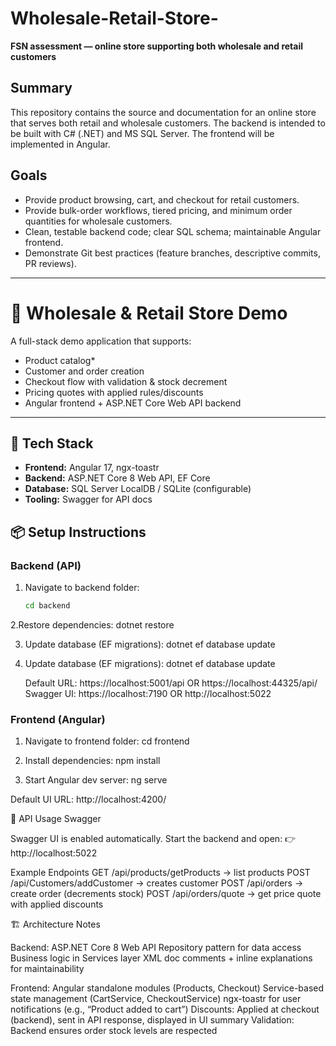 # Wholesale-Retail-Store-<yourname>

**FSN assessment — online store supporting both wholesale and retail customers**

## Summary
This repository contains the source and documentation for an online store that serves both retail and wholesale customers. The backend is intended to be built with C# (.NET) and MS SQL Server. The frontend will be implemented in Angular.

## Goals
- Provide product browsing, cart, and checkout for retail customers.
- Provide bulk-order workflows, tiered pricing, and minimum order quantities for wholesale customers.
- Clean, testable backend code; clear SQL schema; maintainable Angular frontend.
- Demonstrate Git best practices (feature branches, descriptive commits, PR reviews).

- --------------------------------------------------------------------------------------------------------------------------------------------------------------------------------------------------------

# 🏬 Wholesale & Retail Store Demo

A full-stack demo application that supports:
- Product catalog*
- Customer and order creation
- Checkout flow with validation & stock decrement
- Pricing quotes with applied rules/discounts
- Angular frontend + ASP.NET Core Web API backend

---

## 🚀 Tech Stack
- **Frontend:** Angular 17, ngx-toastr
- **Backend:** ASP.NET Core 8 Web API, EF Core
- **Database:** SQL Server LocalDB / SQLite (configurable)
- **Tooling:** Swagger for API docs


## 📦 Setup Instructions
### Backend (API)
1. Navigate to backend folder:
   ```bash
   cd backend
2.Restore dependencies:
  dotnet restore
  
3. Update database (EF migrations):
  dotnet ef database update

4. Update database (EF migrations):
   dotnet ef database update

   Default URL: https://localhost:5001/api OR https://localhost:44325/api/
   Swagger UI: https://localhost:7190 OR http://localhost:5022


### Frontend (Angular)

1. Navigate to frontend folder:
cd frontend

2. Install dependencies:
npm install

3. Start Angular dev server:
ng serve


Default UI URL: http://localhost:4200/



🔗 API Usage
Swagger

Swagger UI is enabled automatically.
Start the backend and open:
👉 http://localhost:5022

Example Endpoints
GET /api/products/getProducts → list products
POST /api/Customers/addCustomer → creates customer
POST /api/orders → create order (decrements stock)
POST /api/orders/quote → get price quote with applied discounts



🏗️ Architecture Notes

Backend:
ASP.NET Core 8 Web API
Repository pattern for data access
Business logic in Services layer
XML doc comments + inline explanations for maintainability

Frontend:
Angular standalone modules (Products, Checkout)
Service-based state management (CartService, CheckoutService)
ngx-toastr for user notifications (e.g., “Product added to cart”)
Discounts: Applied at checkout (backend), sent in API response, displayed in UI summary
Validation: Backend ensures order stock levels are respected

